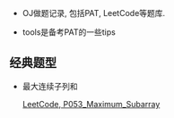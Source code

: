 *	OJ做题记录, 包括PAT, LeetCode等题库.

*	tools是备考PAT的一些tips

##  经典题型

*	最大连续子列和

    [LeetCode, P053_Maximum_Subarray](https://github.com/jJayyyyyyy/OJ/blob/master/LeetCode/P053_Maximum_Subarray.cpp)
